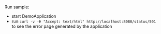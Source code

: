 Run sample:

- start DemoApplication 
- run `curl -v -H "Accept: text/html" http://localhost:8080/status/501` to see the error page generated by the application
